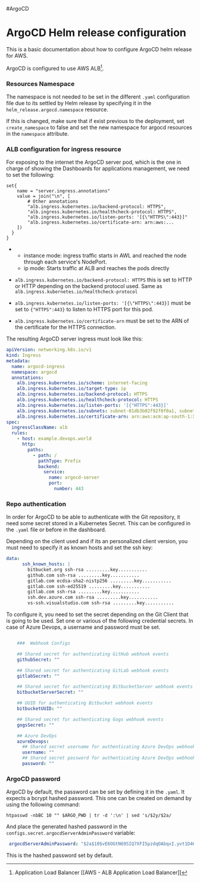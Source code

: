 #ArgoCD 

# ArgoCD Helm release configuration

This is a basic documentation about how to configure ArgoCD helm release for AWS. 

ArgoCD is configured to use AWS ALB[^ALB]. 

### Resources Namespace

The namespace is not needed to be set in the different `.yaml` configuration file due to its settled by Helm release by specifying it in the `helm_release.argocd.namespace` resource.

If this is changed, make sure that if exist previous to the deployment, set `create_namespace` to false and set the new namespace for argocd resources in the `namespace` attribute. 

### ALB configuration for ingress resource

For exposing to the internet the ArgoCD server pod, which is the one in charge of showing the Dashboards for applications management, we need to set the following: 

```
set{
    name = "server.ingress.annotations"
    value = join("\n", [
        # Other annotations 
        "alb.ingress.kubernetes.io/backend-protocol: HTTPS",   
        "alb.ingress.kubernetes.io/healthcheck-protocol: HTTPS", 
        "alb.ingress.kubernetes.io/listen-ports: '[{\"HTTPS\":443}]"
        "alb.ingress.kubernetes.io/certificate-arn: arn:aws:...
    ])
  }
}
```

* 
	* instance mode: ingress traffic starts in AWL and reached the node through each service's NodePort. 
	* ip mode: Starts traffic at ALB and reaches the pods directly

* `alb.ingress.kubernetes.io/backend-protocol: HTTPS` this is set to HTTP or HTTP depending on the backend protocol used. Same as `alb.ingress.kubernetes.io/healthcheck-protocol`
* `alb.ingress.kubernetes.io/listen-ports: '[{\"HTTPS\":443}]` must be set to `{"HTTPS":443}` to listen to HTTPS port for this pod. 
* `alb.ingress.kubernetes.io/certificate-arn` must be set to the ARN of the certificate for the HTTPS connection. 

The resulting ArgoCD server ingress must look like this: 

```yaml
apiVersion: networking.k8s.io/v1
kind: Ingress
metadata:
  name: argocd-ingress
  namespace: argocd
  annotations:
    alb.ingress.kubernetes.io/scheme: internet-facing
    alb.ingress.kubernetes.io/target-type: ip
    alb.ingress.kubernetes.io/backend-protocol: HTTPS
    alb.ingress.kubernetes.io/healthcheck-protocol: HTTPS
    alb.ingress.kubernetes.io/listen-ports: '[{"HTTPS":443}]'
    alb.ingress.kubernetes.io/subnets: subnet-01db3b02f92f0f0a1, subnet-0c3c5ace6d4d6393b, subnet-089a3d8616bfef73f
    alb.ingress.kubernetes.io/certificate-arn: arn:aws:acm:ap-south-1:XXXXXXXXXXXXXX:certificate/XXXXXXXX-XXXX-XXXX-XXXX-XXXXXXXXXXXX
spec:
  ingressClassName: alb
  rules:
    - host: example.devops.world
      http:
        paths:
          - path: /
            pathType: Prefix
            backend:
              service:
                name: argocd-server
                port:
                  number: 443
```

### Repo authentication

In order for ArgoCD to be able to authenticate with the Git repository, it need some secret stored in a Kubernetes Secret. This can be configured in the `.yaml` file or before in the dashboard. 

Depending on the client used and if its an personalized client version, you must need to specify it as known hosts and set the ssh key: 

```yaml
data:
      ssh_known_hosts: |
        bitbucket.org ssh-rsa .........key...........
        github.com ssh-rsa .........key...........
        gitlab.com ecdsa-sha2-nistp256 .........key...........
        gitlab.com ssh-ed25519 .........key...........
        gitlab.com ssh-rsa .........key...........
        ssh.dev.azure.com ssh-rsa .........key...........
        vs-ssh.visualstudio.com ssh-rsa .........key...........
```

To configure it, you need to set the secret depending on the Git Client that is going to be used. Set one or various of the following credential secrets. In case of Azure Devops, a username and password must be set. 

```yaml

    ###  Webhook Configs

    ## Shared secret for authenticating GitHub webhook events
    githubSecret: ""

    ## Shared secret for authenticating GitLab webhook events
    gitlabSecret: ""

    ## Shared secret for authenticating BitbucketServer webhook events
    bitbucketServerSecret: ""

    ## UUID for authenticating Bitbucket webhook events
    bitbucketUUID: ""

    ## Shared secret for authenticating Gogs webhook events
    gogsSecret: ""

    ## Azure DevOps
    azureDevops:
      ## Shared secret username for authenticating Azure DevOps webhook events
      username: ""
      ## Shared secret password for authenticating Azure DevOps webhook events
      password: ""
```

### ArgoCD password

ArgoCD by default, the password can be set by defining it in the `.yaml`. It expects a bcrypt hashed password. This one can be created on demand by using the following command: 

`htpasswd -nbBC 10 "" $ARGO_PWD | tr -d ':\n' | sed 's/$2y/$2a/` 

And place the generated hashed password in the `configs.secret.argocdServerAdminPassword` variable: 

```yaml
 argocdServerAdminPassword: "$2a$10$vE6OGtN69SIQ7XFI5pzdqOAbqxI.yvt1D46BTQV96NvkZwLyuP5IK"
```

This is the hashed password set by default. 


[^ALB]: Application Load Balancer [[AWS - ALB Application Load Balancer]]
